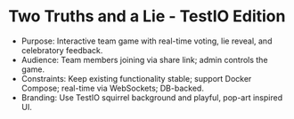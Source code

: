 # Two Truths and a Lie - TestIO Edition

- Purpose: Interactive team game with real-time voting, lie reveal, and celebratory feedback.
- Audience: Team members joining via share link; admin controls the game.
- Constraints: Keep existing functionality stable; support Docker Compose; real-time via WebSockets; DB-backed.
- Branding: Use TestIO squirrel background and playful, pop-art inspired UI.

